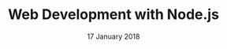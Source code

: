 ---
date: "17 January 2018"
title: "Web Development with Node.js"
time: "9:00PM to 10:00PM"
imageName: "fallback.png"
---